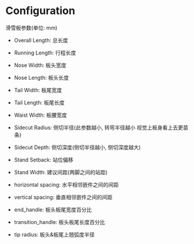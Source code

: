 # Configuration

滑雪板参数(单位: mm)
* Overall Length: 总长度
* Running Length: 行程长度
* Nose Width: 板头宽度
* Nose Length: 板头长度

* Tail Width: 板尾宽度
* Tail Length: 板尾长度

* Waist Width: 板腰宽度
* Sidecut Radius: 侧切半径(此参数越小, 转弯半径越小 视觉上板身看上去更苗条)
* Sidecut Depth: 侧切深度(侧切半径越小, 侧切深度越大)

* Stand Setback: 站位偏移
* Stand Width: 建议间距(两脚之间的站距)
* horizontal spacing: 水平相邻嵌件之间的间距
* vertical spacing: 垂直相邻嵌件之间的间距

* end_handle: 板头板尾宽度百分比
* transition_handle: 板头板尾长度百分比

* tip radius: 板头&板尾上翘弧度半径

